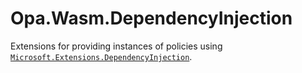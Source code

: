 # Opa.Wasm.DependencyInjection

Extensions for providing instances of policies using [`Microsoft.Extensions.DependencyInjection`](https://docs.microsoft.com/en-us/dotnet/core/extensions/dependency-injection).
